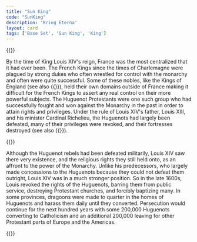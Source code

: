 ```yaml
---
title: "Sun King"
code: "SunKing"
description: 'Krieg Eterna'
layout: card
tags: ['Base Set', 'Sun King', 'King']
---
```

{{<card-detail-page code="SunKing" title="Sun King" artwork="King Louis XIV by Justus van Egmont (1654)" attr="Pierre-Édouard Lémontey" book="Essay on the Monarchical Establishment of Louis XIV and on the Alterations He Underwent During the Life of that Prince">}}
<p>
By the time of King Louis XIV's reign, France was the most centralized that it had ever been. The French Kings since the times of Charlemagne were plagued by strong dukes who often wrestled for control with the monarchy and often were quite successful. Some of these nobles, like the Kings of England (see also  {{<cardlink name="Knight" code="knight9">}}), held their own domains outside of France making it difficult for the French Kings to assert any real control on their more powerful subjects. The Huguenot Protestants were one such group who had successfully fought and won against the Monarchy in the past in order to attain rights and privileges. Under the rule of Louis XIV's father, Louis XIII, and his minister Cardinal Richelieu, the Huguenots had largely been defeated, many of their privileges were revoked, and their fortresses destroyed (see also  {{<cardlink name="Traitor King" code="traitor-king">}}).
</p>
{{<card-detail-image file="dragonnades.jpeg" caption="An Episode from the Dragonnades by Jules Girardet">}}
<p>
Although the Huguenot rebels had been defeated militarily, Louis XIV saw there very existence, and the religious rights they still held onto, as an affront to the power of the Monarchy. Unlike his predecessors, who largely made concessions to the Huguenots because they could not defeat them outright, Louis XIV was in a much stronger position. So in the late 1600s, Louis revoked the rights of the Huguenots, barring them from public service, destroying Protestant churches, and forcibly baptizing many. In some provinces, dragoons were made to quarter in the homes of Huguenots and harass them daily until they converted. Persecution would continue for the next hundred years  with some 200,000 Huguenots converting to Catholicism and an additional 200,000 leaving for other Protestant parts of Europe and the Americas.
</p>
{{</card-detail-page>}}